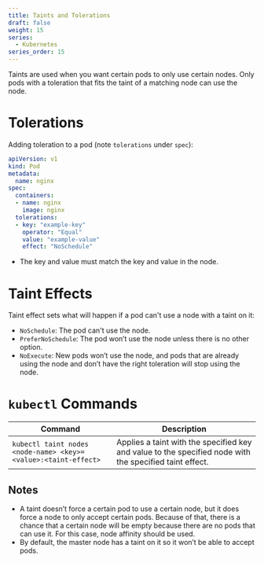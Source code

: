 ```yaml
---
title: Taints and Tolerations
draft: false
weight: 15
series:
  - Kubernetes
series_order: 15
---
```

Taints are used when you want certain pods to only use certain nodes.
Only pods with a toleration that fits the taint of a matching node can use the node.
# Tolerations
Adding toleration to a pod (note `tolerations` under `spec`):
```yaml
apiVersion: v1
kind: Pod
metadata:
  name: nginx
spec:
  containers:
  - name: nginx
    image: nginx
  tolerations:
  - key: "example-key"
    operator: "Equal"
    value: "example-value"
    effect: "NoSchedule"
```
- The key and value must match the key and value in the node.
# Taint Effects
Taint effect sets what will happen if a pod can't use a node with a taint on it:
- `NoSchedule`: The pod can't use the node.
- `PreferNoSchedule`: The pod won’t use the node unless there is no other option.
- `NoExecute`: New pods won’t use the node, and pods that are already using the node and don’t have the right toleration will stop using the node.
# `kubectl` Commands

| Command | Description |
| --- | --- |
| `kubectl taint nodes <node-name> <key>=<value>:<taint-effect>` | Applies a taint with the specified key and value to the specified node with the specified taint effect. |

## Notes
- A taint doesn’t force a certain pod to use a certain node, but it does force a node to only accept certain pods. Because of that, there is a chance that a certain node will be empty because there are no pods that can use it. For this case, node affinity should be used.
- By default, the master node has a taint on it so it won’t be able to accept pods.